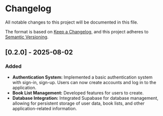 # Changelog

All notable changes to this project will be documented in this file.

The format is based on [Keep a Changelog](https://keepachangelog.com/en/1.0.0/),
and this project adheres to [Semantic Versioning](https://semver.org/spec/v2.0.0.html).

## [0.2.0] - 2025-08-02

### Added

- **Authentication System:** Implemented a basic authentication system with sign-in, sign-up. Users can now create accounts and log in to the application.
- **Book List Management:** Developed features for users to create.
- **Database Integration:** Integrated Supabase for database management, allowing for persistent storage of user data, book lists, and other application-related information.

